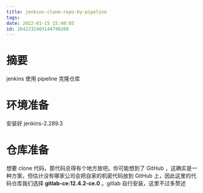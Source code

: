 ```yaml
---
title: jenkins-clone-repo-by-pipeline
tags: 
date: 2022-01-15 15:40:03
id: 1642232403144740200
---
```

# 摘要

jenkins 使用 pipeline 克隆仓库

# 环境准备

安装好 jenkins-2.289.3 

# 仓库准备

想要 clone 代码，那代码总得有个地方放吧。你可能想到了 GitHub ，这确实是一种方案，但估计没有哪家公司会把自家的机密代码放到 GitHub 上，因此这里的代码仓库我们选择 **gitlab-ce:12.4.2-ce.0** 。gitlab 自行安装，这里不过多赘述



 

















































